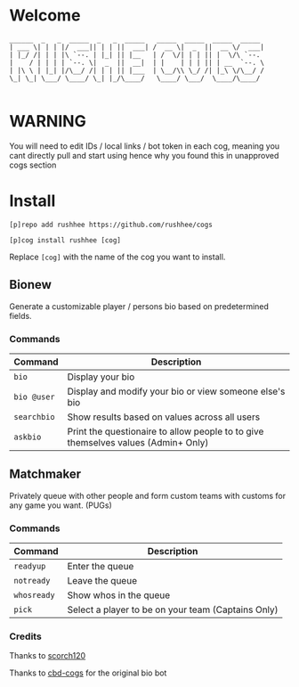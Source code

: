 # Welcome

```
______  _   _  _____  _   _  _____   _____  _____  _____  _____ 
| ___ \| | | |/  ___|| | | ||  ___| /  __ \|  _  ||  __ \/  ___|
| |_/ /| | | |\ `--. | |_| || |__   | /  \/| | | || |  \/\ `--. 
|    / | | | | `--. \|  _  ||  __|  | |    | | | || | __  `--. \
| |\ \ | |_| |/\__/ /| | | || |___  | \__/\\ \_/ /| |_\ \/\__/ /
\_| \_| \___/ \____/ \_| |_/\____/   \____/ \___/  \____/\____/ 
                                                                                           
```
# WARNING

You will need to edit IDs / local links / bot token in each cog, meaning you cant directly pull and start using hence why you found this in unapproved cogs section

# Install

```
[p]repo add rushhee https://github.com/rushhee/cogs
```
```
[p]cog install rushhee [cog]
```

Replace `[cog]` with the name of the cog you want to install.

## Bionew

Generate a customizable player / persons bio based on predetermined fields.

### Commands

| Command     | Description |
| ----------- | ----------- |
| `bio`       | Display your bio |q
| `bio @user` | Display and modify your bio or view someone else's bio |
| `searchbio` | Show results based on values across all users |
| `askbio`    | Print the questionaire to allow people to to give themselves values (Admin+ Only) |

## Matchmaker

Privately queue with other people and form custom teams with customs for any game you want. (PUGs)

### Commands

| Command     | Description |
| ----------- | ----------- |
| `readyup`   | Enter the queue |
| `notready`  | Leave the queue |
| `whosready` | Show whos in the queue |
| `pick`      | Select a player to be on your team (Captains Only) |

### Credits

Thanks to [scorch120]()

Thanks to [cbd-cogs](https://gitlab.com/CrunchBangDev/cbd-cogs) for the original bio bot
